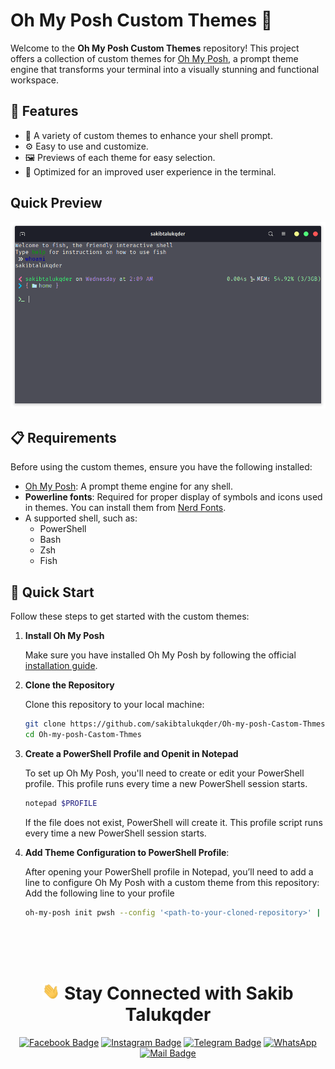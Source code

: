 # Oh My Posh Custom Themes 🎨

Welcome to the **Oh My Posh Custom Themes** repository! This project offers a collection of custom themes for [Oh My Posh](https://ohmyposh.dev), a prompt theme engine that transforms your terminal into a visually stunning and functional workspace.

## 🌟 Features
- 🎨 A variety of custom themes to enhance your shell prompt.
- ⚙️ Easy to use and customize.
- 🖼️ Previews of each theme for easy selection.
- 🚀 Optimized for an improved user experience in the terminal.

## Quick Preview
<!-- ![App Screenshot](./Assets/Screenshot%20.png) -->
<div align="center">

![App Screenshot](./Assets/Screenshot-u.png)
</div>

## 📋 Requirements

Before using the custom themes, ensure you have the following installed:

- [Oh My Posh](https://ohmyposh.dev/docs/installation): A prompt theme engine for any shell.
- **Powerline fonts**: Required for proper display of symbols and icons used in themes. You can install them from [Nerd Fonts](https://www.nerdfonts.com).
- A supported shell, such as:
  - PowerShell
  - Bash
  - Zsh
  - Fish

## 🚀 Quick Start

Follow these steps to get started with the custom themes:

1. **Install Oh My Posh**  

   Make sure you have installed Oh My Posh by following the official [installation guide](https://ohmyposh.dev/docs/installation).

2. **Clone the Repository**  

   Clone this repository to your local machine:

   ```bash
   git clone https://github.com/sakibtalukqder/Oh-my-posh-Castom-Thmes.git
   cd Oh-my-posh-Castom-Thmes
   ```


3. **Create a PowerShell Profile and Openit in Notepad**

   To set up Oh My Posh, you'll need to create or edit your PowerShell profile. This profile runs every time a new PowerShell session starts.
   ```bash
   notepad $PROFILE
   ```
   If the file does not exist, PowerShell will create it. This profile script runs every time a new PowerShell session starts.
   
5. **Add Theme Configuration to PowerShell Profile**:

   After opening your PowerShell profile in Notepad, you’ll need to add a line to configure Oh My Posh with a custom theme from this repository:
   Add the following line to your profile

   ```bash
   oh-my-posh init pwsh --config '<path-to-your-cloned-repository>' | Invoke-Expression
   ```


<div align="center">
<br>
<br>
<br>

# <img src="assets/hello.gif" width="28px" alt="hi"> Stay Connected with Sakib Talukqder

[![Facebook Badge](https://img.shields.io/badge/Facebook-1877F2?style=for-the-badge&logo=facebook&logoColor=white)](https://www.facebook.com/sakibtalukqder)
[![Instagram Badge](https://img.shields.io/badge/Instagram-E4405F?style=for-the-badge&logo=instagram&logoColor=white)](https://www.instagram.com/sakibtalukqder)
[![Telegram Badge](https://img.shields.io/static/v1?message=Telegram&logo=telegram&label=&color=2CA5E0&logoColor=white&labelColor=&style=for-the-badge)](t.me/+8801799232910)
[![WhatsApp](https://img.shields.io/badge/WhatsApp-25D366?style=for-the-badge&logo=whatsapp&logoColor=white)](https://wa.me/<+8801799232910>)
[![Mail Badge](https://img.shields.io/badge/Gmail-D14836?style=for-the-badge&logo=gmail&logoColor=white)](mailto:sakibtalukqder07@gmail.com)

</div>